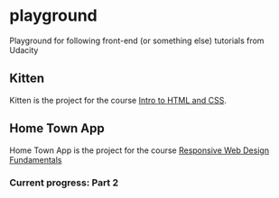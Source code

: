 # playground
Playground for following front-end (or something else) tutorials from Udacity

## Kitten
Kitten is the project for the course [Intro to HTML and CSS](https://www.udacity.com/course/intro-to-html-and-css--ud304).

## Home Town App
Home Town App is the project for the course [Responsive Web Design Fundamentals](https://www.udacity.com/course/responsive-web-design-fundamentals--ud893)

### Current progress: Part 2
